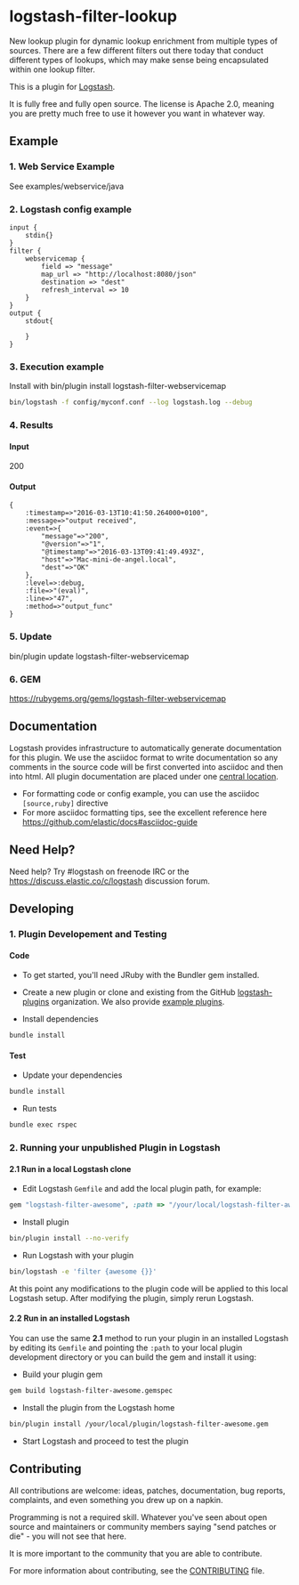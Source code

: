 # logstash-filter-lookup

New lookup plugin for dynamic lookup enrichment from multiple types of sources. There are a few different filters out there today that conduct different types of lookups, which may make sense being encapsulated within one lookup filter.

This is a plugin for [Logstash](https://github.com/elastic/logstash).

It is fully free and fully open source. The license is Apache 2.0, meaning you are pretty much free to use it however you want in whatever way.

## Example
### 1. Web Service Example
See examples/webservice/java

### 2. Logstash config example
```
input {
	stdin{}
}
filter {
	webservicemap {
		field => "message"
		map_url => "http://localhost:8080/json"
		destination => "dest"
		refresh_interval => 10
	}
}
output {
	stdout{

	}
}
```
### 3. Execution example
Install with bin/plugin install logstash-filter-webservicemap
```sh
bin/logstash -f config/myconf.conf --log logstash.log --debug
```

### 4. Results
#### Input
200

#### Output
```
{
    :timestamp=>"2016-03-13T10:41:50.264000+0100", 
    :message=>"output received", 
    :event=>{
        "message"=>"200", 
        "@version"=>"1", 
        "@timestamp"=>"2016-03-13T09:41:49.493Z", 
        "host"=>"Mac-mini-de-angel.local", 
        "dest"=>"OK"
    }, 
    :level=>:debug, 
    :file=>"(eval)", 
    :line=>"47", 
    :method=>"output_func"
}
```

### 5. Update
bin/plugin update logstash-filter-webservicemap

### 6. GEM
https://rubygems.org/gems/logstash-filter-webservicemap

## Documentation

Logstash provides infrastructure to automatically generate documentation for this plugin. We use the asciidoc format to write documentation so any comments in the source code will be first converted into asciidoc and then into html. All plugin documentation are placed under one [central location](http://www.elastic.co/guide/en/logstash/current/).

- For formatting code or config example, you can use the asciidoc `[source,ruby]` directive
- For more asciidoc formatting tips, see the excellent reference here https://github.com/elastic/docs#asciidoc-guide

## Need Help?

Need help? Try #logstash on freenode IRC or the https://discuss.elastic.co/c/logstash discussion forum.

## Developing

### 1. Plugin Developement and Testing

#### Code
- To get started, you'll need JRuby with the Bundler gem installed.

- Create a new plugin or clone and existing from the GitHub [logstash-plugins](https://github.com/logstash-plugins) organization. We also provide [example plugins](https://github.com/logstash-plugins?query=example).

- Install dependencies
```sh
bundle install
```

#### Test

- Update your dependencies

```sh
bundle install
```

- Run tests

```sh
bundle exec rspec
```

### 2. Running your unpublished Plugin in Logstash

#### 2.1 Run in a local Logstash clone

- Edit Logstash `Gemfile` and add the local plugin path, for example:
```ruby
gem "logstash-filter-awesome", :path => "/your/local/logstash-filter-awesome"
```
- Install plugin
```sh
bin/plugin install --no-verify
```
- Run Logstash with your plugin
```sh
bin/logstash -e 'filter {awesome {}}'
```
At this point any modifications to the plugin code will be applied to this local Logstash setup. After modifying the plugin, simply rerun Logstash.

#### 2.2 Run in an installed Logstash

You can use the same **2.1** method to run your plugin in an installed Logstash by editing its `Gemfile` and pointing the `:path` to your local plugin development directory or you can build the gem and install it using:

- Build your plugin gem
```sh
gem build logstash-filter-awesome.gemspec
```
- Install the plugin from the Logstash home
```sh
bin/plugin install /your/local/plugin/logstash-filter-awesome.gem
```
- Start Logstash and proceed to test the plugin

## Contributing

All contributions are welcome: ideas, patches, documentation, bug reports, complaints, and even something you drew up on a napkin.

Programming is not a required skill. Whatever you've seen about open source and maintainers or community members  saying "send patches or die" - you will not see that here.

It is more important to the community that you are able to contribute.

For more information about contributing, see the [CONTRIBUTING](https://github.com/elastic/logstash/blob/master/CONTRIBUTING.md) file.